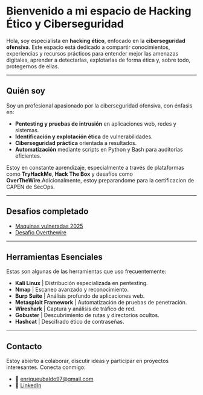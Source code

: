 # Bienvenido a mi espacio de Hacking Ético y Ciberseguridad

Hola, soy especialista en **hacking ético**, enfocado en la **ciberseguridad ofensiva**. Este espacio está dedicado a compartir conocimientos, experiencias y recursos prácticos para entender mejor las amenazas digitales, aprender a detectarlas, explotarlas de forma ética y, sobre todo, protegernos de ellas.

---

## Quién soy

Soy un profesional apasionado por la ciberseguridad ofensiva, con énfasis en:

- **Pentesting y pruebas de intrusión** en aplicaciones web, redes y sistemas.
- **Identificación y explotación ética** de vulnerabilidades.
- **Ciberseguridad práctica** orientada a resultados.
- **Automatización** mediante scripts en Python y Bash para auditorías eficientes.

Estoy en constante aprendizaje, especialmente a través de plataformas como **TryHackMe**, **Hack The Box** y desafíos como **OverTheWire**.Adicionalmente, estoy preparandome para la certificacion de CAPEN de SecOps.

---

## Desafios completado
- [Maquinas vulneradas 2025](2025-maquina-vulneradas)
- [Desafio Overthewire](desafio-overthewire)

---

## Herramientas Esenciales

Estas son algunas de las herramientas que uso frecuentemente:

- **Kali Linux** | Distribución especializada en pentesting.
- **Nmap** | Escaneo avanzado y reconocimiento.
- **Burp Suite** | Análisis profundo de aplicaciones web.
- **Metasploit Framework** | Automatización de pruebas de penetración.
- **Wireshark** | Captura y análisis de tráfico de red.
- **Gobuster** | Descubrimiento de rutas y directorios ocultos.
- **Hashcat** | Descifrado ético de contraseñas.

---

## Contacto

Estoy abierto a colaborar, discutir ideas y participar en proyectos interesantes. Conecta conmigo:

- 📧 [enriqueubaldo97@gmail.com](mailto:enriqueubaldo97@gmail.com)
- 💼 [LinkedIn](https://www.linkedin.com/in/herrius/)


